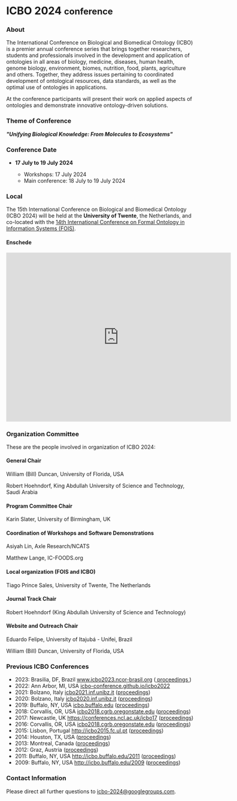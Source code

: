 <br>
<h1> ICBO 2024 <small>conference</small></h1>

### About 

The International Conference on Biological and Biomedical Ontology
(ICBO) is a premier annual conference series that brings together
researchers, students and professionals involved in the development
and application of ontologies in all areas of biology, medicine,
diseases, human health, genome biology, environment, biomes,
nutrition, food, plants, agriculture and others. Together, they
address issues pertaining to coordinated development of ontological
resources, data standards, as well as the optimal use of ontologies in
applications.

At the conference participants will present their work on applied
aspects of ontologies and demonstrate innovative ontology-driven
solutions.

### Theme of Conference 

<i> <b> "Unifying Biological Knowledge: From Molecules to Ecosystems" </b> </i>

### Conference Date 

<ul>
<li><b>17 July to 19 July 2024</b></li>
<ul>
<li>Workshops: 17 July 2024</li>
<li>Main conference: 18 July to 19 July 2024</li>
</ul>
</ul>

### Local

The 15th International Conference on Biological and Biomedical
Ontology (ICBO 2024) will be held at the <b>University of Twente</b>,
the Netherlands, and co-located with the <a
href="https://www.utwente.nl/en/eemcs/fois2024/">14th International
Conference on Formal Ontology in Information Systems (FOIS)</a>.

<h4><b>Enschede</b></h4>

<iframe
src="https://www.google.com/maps/embed?pb=!1m18!1m12!1m3!1d2443.205343783129!2d6.84721507744324!3d52.23965377198911!2m3!1f0!2f0!3f0!3m2!1i1024!2i768!4f13.1!3m3!1m2!1s0x47b813d992e2ab01%3A0x790b33d6b663608f!2sUniversity%20of%20Twente!5e0!3m2!1sen!2ssa!4v1706722502304!5m2!1sen!2ssa"
width="600" height="450" style="border:0;" allowfullscreen=""
loading="lazy" referrerpolicy="no-referrer-when-downgrade"></iframe>

### Organization Committee

<p>These are the people involved in organization of ICBO 2024:</p>

<h4><b>General Chair</b></h4>
<p>William (Bill) Duncan, University of Florida, USA</p>
<p>Robert Hoehndorf, King Abdullah University of Science and
Technology, Saudi Arabia</p>

<h4><b>Program Committee Chair</b></h4>
<p>Karin Slater, University of Birmingham, UK</p>

<h4><b>Coordination of Workshops and Software Demonstrations</b></h4>
<p>Asiyah Lin, Axle Research/NCATS</p>
<p>Matthew Lange, IC-FOODS.org</p>

<h4><b>Local organization (FOIS and ICBO)</b></h4>
<p>Tiago Prince Sales, University of Twente, The Netherlands</p>

<h4><b>Journal Track Chair</b></h4>
<p>Robert Hoehndorf (King Abdullah University of Science and Technology)</p>

<h4><b>Website and Outreach Chair</b></h4>
<p>Eduardo Felipe, University of Itajubá - Unifei, Brazil</p>
<p>William (Bill) Duncan, University of Florida, USA</p>

### Previous ICBO Conferences

<ul>
<li>2023: Brasilia, DF, Brazil 
<a href="https://www.icbo2023.ncor-brasil.org/index.html">www.icbo2023.ncor-brasil.org</a> (<a href="https://ceur-ws.org/Vol-3603/" target="_blank"> proceedings </a>)
</li>
<li>2022: Ann Arbor, MI, USA <a
href="https://icbo-conference.github.io/icbo2022/">icbo-conference.github.io/icbo2022</a></li>
<li>2021: Bolzano, Italy <a href="https://icbo2021.inf.unibz.it/">icbo2021.inf.unibz.it</a> (<a
href="http://ceur-ws.org/Vol-3073/">proceedings</a>)</li>
<li>2020: Bolzano, Italy <a href="https://icbo2020.inf.unibz.it/">icbo2020.inf.unibz.it</a> (<a
href="http://ceur-ws.org/Vol-2807/">proceedings</a>)</li>
<li>2019: Buffalo, NY, USA <a href="http://icbo.buffalo.edu/">icbo.buffalo.edu</a> (<a
href="http://ceur-ws.org/Vol-2931/">proceedings</a>)</li>
<li>2018: Corvallis, OR, USA <a
href="https://icbo2018.cgrb.oregonstate.edu/">icbo2018.cgrb.oregonstate.edu</a> (<a
href="http://ceur-ws.org/Vol-2285/">proceedings</a>)</li>
<li>2017: Newcastle, UK <a
href="https://conferences.ncl.ac.uk/icbo17/">https://conferences.ncl.ac.uk/icbo17</a> (<a
href="http://ceur-ws.org/Vol-2137/">proceedings</a>)</li>
<li>2016: Corvallis, OR, USA <a
href="https://icbo2016.cgrb.oregonstate.edu/">icbo2018.cgrb.oregonstate.edu</a> (<a
href="http://ceur-ws.org/Vol-1747/">proceedings</a>)</li>
<li>2015: Lisbon, Portugal <a href="http://icbo2015.fc.ul.pt/">http://icbo2015.fc.ul.pt</a> (<a
href="http://ceur-ws.org/Vol-1515/">proceedings</a>)</li>
<li>2014: Houston, TX, USA (<a href="http://ceur-ws.org/Vol-1327/">proceedings</a>)</li>
<li>2013: Montreal, Canada (<a href="http://ceur-ws.org/Vol-1060/">proceedings</a>)</li>
<li>2012: Graz, Austria (<a href="http://ceur-ws.org/Vol-897/">proceedings</a>)</li>
<li>2011: Buffalo, NY, USA <a href="http://icbo.buffalo.edu/2011/">http://icbo.buffalo.edu/2011</a> (<a
href="http://ceur-ws.org/Vol-833/">proceedings</a>)</li>
<li>2009: Buffalo, NY, USA <a href="http://icbo.buffalo.edu/2009/">http://icbo.buffalo.edu/2009</a> (<a
href="https://buffalo.box.com/shared/static/1vxdgn0r35auhzrswdy6kf1vscf7o32c.pdf">proceedings</a>)
</li>
</ul>

### Contact Information 

Please direct all further questions to <a href="mailto:icbo-2024@googlegroups.com">icbo-2024@googlegroups.com</a>.


